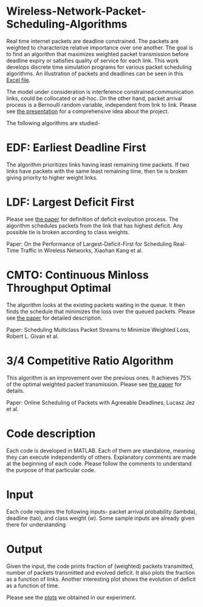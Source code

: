 # Wireless-Network-Packet-Scheduling-Algorithms

Real time internet packets are deadline constrained. The packets are weighted to characterize relative importance over one another. The goal is to find an algorithm that maximizes weighted packet transmission before deadline expiry or satisfies quality of service for each link. This work develops discrete time simulation programs for various packet scheduling algorithms. An illustration of packets and deadlines can be seen in this [Excel file](https://github.com/tashrifbillah/Wireless-Network-Packet-Scheduling-Algorithms/blob/master/Traffic%20Pattern%20RLPF.xlsx).

The model under consideration is interference constrained communication links, could be collocated or ad-hoc. On the other hand, packet arrival process is a Bernoulli random variable, independent from link to link. Please see [the presentation](https://drive.google.com/file/d/1cS8rGfJcWyW1awyca1oilJBFBPH_8e7j/view?usp=sharing) for a comprehensive idea about the project.

The following algorithms are studied-

# EDF: Earliest Deadline First
The algorithm prioritizes links having least remaining time packets. If two links have packets with the same least remaining time, then tie is broken giving priority to higher weight links.

# LDF: Largest Deficit First
Please see [the paper](http://ieeexplore.ieee.org/stamp/stamp.jsp?arnumber=6923479) for definition of deficit evoloution process. The algorithm schedules packets from the link that has highest deficit. Any possible tie is broken according to class weights.

Paper: On the Performance of Largest-Deficit-First for Scheduling Real-Time Traffic in Wireless Networks, Xiaohan Kang et al.


# CMTO: Continuous Minloss Throughput Optimal
The algorithm looks at the existing packets waiting in the queue. It then finds the schedule that minimizes the loss over the queued packets. Please see [the paper](https://link.springer.com/article/10.1023%2FA%3A1015890105072) for detailed description.

Paper: Scheduling Multiclass Packet Streams to Minimize Weighted Loss, Robert L. Givan et al.

# 3/4 Competitive Ratio Algorithm
This algorithm is an improvement over the previous ones. It achieves 75% of the optimal weighted packet transmission. Please see [the paper](http://www.columbia.edu/~js1353/pubs/jlss.pdf) for details.

Paper: Online Scheduling of Packets with Agreeable Deadlines, Lucasz Jez et al.

# Code description
Each code is developed in MATLAB. Each of them are standalone, meaning they can execute independently of others. Explanatory comments are made at the beginning of each code. Please follow the comments to understand the purpose of that particular code.

# Input
Each code requires the following inputs- packet arrival probability (lambda), deadline (tao), and class weight (w). Some sample inputs are already given there for understanding

# Output
Given the input, the code prints fraction of (weighted) packets transmitted, number of packets transmitted and evolved deficit.
It also plots the fraction as a function of links. Another interesting plot shows the evolution of deficit as a function of time.

Please see the [plots](https://drive.google.com/drive/folders/1lHjWMucX65sm5jy9EcQiDkIk0ojpWFxz?usp=sharing) we obtained in our experiment.


